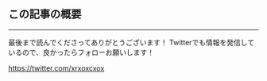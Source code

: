 <!--
title:   GitHubのIssueにFigmaデータを表示する拡張機能
tags:    QiitaEngineerFesta2022,Figma,GitHub,chrome-extension
-->
## この記事の概要

---

最後まで読んでくださってありがとうございます！
Twitterでも情報を発信しているので、良かったらフォローお願いします！

https://twitter.com/xrxoxcxox
